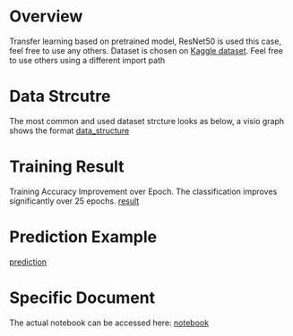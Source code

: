 # Overview
Transfer learning based on pretrained model, ResNet50 is used this case, feel free to use any others. Dataset is chosen on [Kaggle dataset](https://www.kaggle.com/datasets/gpiosenka/cards-image-datasetclassification). Feel free to use others using a different import path

# Data Strcutre
The most common and used dataset strcture looks as below, a visio graph shows the format
[data_structure](./img/PixPin_2025-03-22_11-38-27.png)

# Training Result
Training Accuracy Improvement over Epoch. 
The classification improves significantly over 25 epochs.
[result](./img/accuracy_curve.png)

# Prediction Example
[prediction](./img/Example_Prediction.png)

# Specific Document
The actual notebook can be accessed here:
[notebook](./Fine_Tunning_Example_Card_Classification.ipynb)

